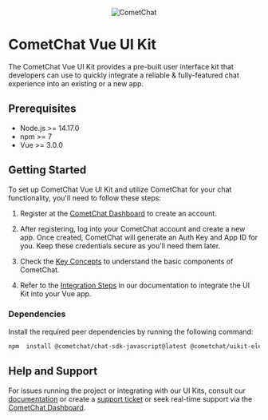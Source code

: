 <p align="center">
  <img alt="CometChat" src="https://assets.cometchat.io/website/images/logos/banner.png">
</p>

# CometChat Vue UI Kit

The CometChat Vue UI Kit provides a pre-built user interface kit that developers can use to quickly integrate a reliable & fully-featured chat experience into an existing or a new app.

## Prerequisites
- Node.js >= 14.17.0
- npm >= 7
- Vue >= 3.0.0

## Getting Started
To set up CometChat Vue UI Kit and utilize CometChat for your chat functionality, you'll need to follow these steps:

1. Register at the [CometChat Dashboard](https://app.cometchat.com/) to create an account.

2. After registering, log into your CometChat account and create a new app. Once created, CometChat will generate an Auth Key and App ID for you. Keep these credentials secure as you'll need them later.

3. Check the [Key Concepts](https://www.cometchat.com/docs/vue-uikit/key-concepts) to understand the basic components of CometChat.

4. Refer to the [Integration Steps](https://www.cometchat.com/docs/vue-uikit/integration) in our documentation to integrate the UI Kit into your Vue app.

### Dependencies
Install the required peer dependencies by running the following command:

```bash
npm  install @cometchat/chat-sdk-javascript@latest @cometchat/uikit-elements@latest @cometchat/uikit-resources@latest @cometchat/uikit-shared@latest
```

## Help and Support
For issues running the project or integrating with our UI Kits, consult our [documentation](https://www.cometchat.com/docs/vue-uikit/integration) or create a [support ticket](https://help.cometchat.com/hc/en-us) or seek real-time support via the [CometChat Dashboard](https://app.cometchat.com/).
